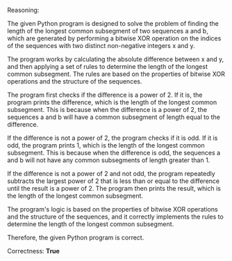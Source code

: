 Reasoning:

The given Python program is designed to solve the problem of finding the length of the longest common subsegment of two sequences a and b, which are generated by performing a bitwise XOR operation on the indices of the sequences with two distinct non-negative integers x and y.

The program works by calculating the absolute difference between x and y, and then applying a set of rules to determine the length of the longest common subsegment. The rules are based on the properties of bitwise XOR operations and the structure of the sequences.

The program first checks if the difference is a power of 2. If it is, the program prints the difference, which is the length of the longest common subsegment. This is because when the difference is a power of 2, the sequences a and b will have a common subsegment of length equal to the difference.

If the difference is not a power of 2, the program checks if it is odd. If it is odd, the program prints 1, which is the length of the longest common subsegment. This is because when the difference is odd, the sequences a and b will not have any common subsegments of length greater than 1.

If the difference is not a power of 2 and not odd, the program repeatedly subtracts the largest power of 2 that is less than or equal to the difference until the result is a power of 2. The program then prints the result, which is the length of the longest common subsegment.

The program's logic is based on the properties of bitwise XOR operations and the structure of the sequences, and it correctly implements the rules to determine the length of the longest common subsegment.

Therefore, the given Python program is correct.

Correctness: **True**